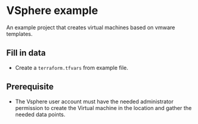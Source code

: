 # VSphere example

An example project that creates virtual machines based on vmware templates.

## Fill in data

- Create a `terraform.tfvars` from example file.

## Prerequisite

- The Vsphere user account must have the needed administrator permission to create the Virtual machine in the location and gather the needed data points.

